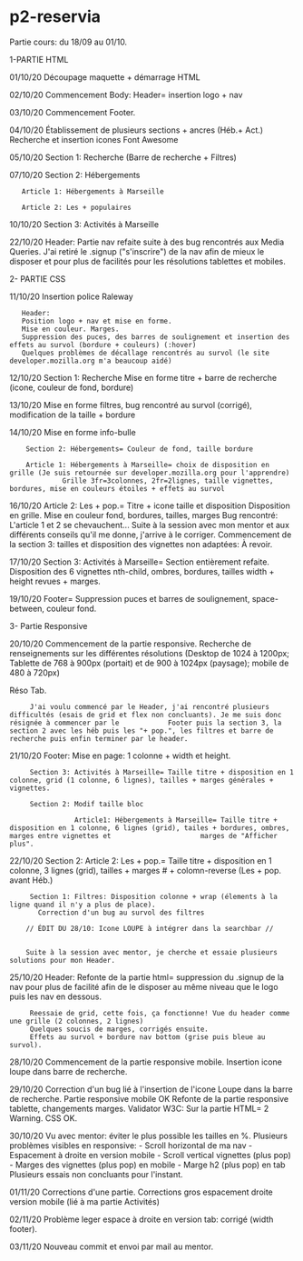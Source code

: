 # p2-reservia


Partie cours: du 18/09 au 01/10. 


1-PARTIE HTML


01/10/20 Découpage maquette + démarrage HTML 

02/10/20 Commencement Body: Header= insertion logo + nav

03/10/20 Commencement Footer.

04/10/20 Établissement de plusieurs sections + ancres (Héb.+ Act.)
         Recherche et insertion icones Font Awesome  
         
05/10/20 Section 1: Recherche (Barre de recherche + Filtres) 

07/10/20 Section 2: Hébergements

       Article 1: Hébergements à Marseille
       
       Article 2: Les + populaires
       
10/10/20 Section 3: Activités à Marseille

22/10/20 Header: Partie nav refaite suite à des bug rencontrés aux Media Queries. J'ai retiré le .signup ("s'inscrire") de la nav afin de mieux le disposer et pour           plus de facilités pour les résolutions tablettes et mobiles. 



2- PARTIE CSS

11/10/20 Insertion police Raleway

       Header:
       Position logo + nav et mise en forme. 
       Mise en couleur. Marges. 
       Suppression des puces, des barres de soulignement et insertion des effets au survol (bordure + couleurs) (:hover)
       Quelques problèmes de décallage rencontrés au survol (le site developer.mozilla.org m'a beaucoup aidé)
             
12/10/20 Section 1: Recherche
       Mise en forme titre + barre de recherche (icone, couleur de fond, bordure)
          
13/10/20 Mise en forme filtres, bug rencontré au survol (corrigé), modification de la taille + bordure

14/10/20 Mise en forme info-bulle 

        Section 2: Hébergements= Couleur de fond, taille bordure
	
        Article 1: Hébergements à Marseille= choix de disposition en grille (Je suis retournée sur developer.mozilla.org pour l'apprendre)
                 Grille 3fr=3colonnes, 2fr=2lignes, taille vignettes, bordures, mise en couleurs étoiles + effets au survol 		 
		 
16/10/20 Article 2: Les + pop.= Titre + icone taille et disposition
                 Disposition en grille. Mise en couleur fond, bordures, tailles, marges
                Bug rencontré: L'article 1 et 2 se chevauchent... Suite à la session avec mon mentor et aux différents conseils qu'il me donne, j'arrive à le                         corriger.
                Commencement de la section 3: tailles et disposition des vignettes non adaptées: À revoir.		
		
17/10/20 Section 3: Activités à Marseille= Section entièrement refaite. Disposition des 6 vignettes nth-child, ombres, bordures, tailles width + height revues +                          marges.

19/10/20 Footer=  Suppression puces et barres de soulignement, space-between, couleur fond.



3- Partie Responsive

20/10/20 Commencement de la partie responsive. 
         Recherche de renseignements sur les différentes résolutions 
         (Desktop de 1024 à 1200px; Tablette de 768 à 900px (portait) et de 900 à 1024px (paysage); mobile de 480 à 720px)
         
   Réso Tab.
   
         J'ai voulu commencé par le Header, j'ai rencontré plusieurs difficultés (esais de grid et flex non concluants). Je me suis donc résignée à commencer par le            Footer puis la section 3, la section 2 avec les héb puis les "+ pop.", les filtres et barre de recherche puis enfin terminer par le header.
	 
21/10/20 Footer: Mise en page: 1 colonne + width et height.

         Section 3: Activités à Marseille= Taille titre + disposition en 1 colonne, grid (1 colonne, 6 lignes), tailles + marges générales + vignettes.
	 
         Section 2: Modif taille bloc
	 
                    Article1: Hébergements à Marseille= Taille titre + disposition en 1 colonne, 6 lignes (grid), tailes + bordures, ombres, marges entre vignettes et                      marges de "Afficher plus".
		    		    
22/10/20 Section 2: Article 2: Les + pop.= Taille titre + disposition en 1 colonne, 3 lignes (grid), tailles + marges # + colomn-reverse (Les + pop. avant Héb.)

         Section 1: Filtres: Disposition colonne + wrap (élements à la ligne quand il n'y a plus de place). 
		   Correction d'un bug au survol des filtres		   
		   
        // ÉDIT DU 28/10: Icone LOUPE à intégrer dans la searchbar //
	
	
        Suite à la session avec mentor, je cherche et essaie plusieurs solutions pour mon Header.
	
25/10/20 Header: Refonte de la partie html= suppression du .signup de la nav pour plus de facilité afin de le disposer au même niveau que le logo puis les nav en                      dessous. 

         Reessaie de grid, cette fois, ça fonctionne! Vue du header comme une grille (2 colonnes, 2 lignes)
         Quelques soucis de marges, corrigés ensuite. 
         Effets au survol + bordure nav bottom (grise puis bleue au survol).
	 
28/10/20 Commencement de la partie responsive mobile. 
	Insertion icone loupe dans barre de recherche.
	
29/10/20 Correction d'un bug lié à l'insertion de l'icone Loupe dans la barre de recherche. 
	Partie responsive mobile OK
	Refonte de la partie responsive tablette, changements marges.
	Validator W3C: Sur la partie HTML= 2 Warning. CSS OK.
	
30/10/20  Vu avec mentor: éviter le plus possible les tailles en %. 
	Plusieurs problèmes visibles en responsive: 
	- Scroll horizontal de ma nav 
	- Espacement à droite en version mobile
	- Scroll vertical vignettes (plus pop)
	- Marges des vignettes (plus pop) en mobile
	- Marge h2 (plus pop) en tab
	Plusieurs essais non concluants pour l'instant. 
		
01/11/20 Corrections d'une partie.
	Corrections gros espacement droite version mobile (lié à ma partie Activités)

02/11/20 Problème leger espace à droite en version tab: corrigé (width footer).

03/11/20 Nouveau commit et envoi par mail au mentor.
	
        
        
        
         
         
         
         

        
                
                

                 
       
       



